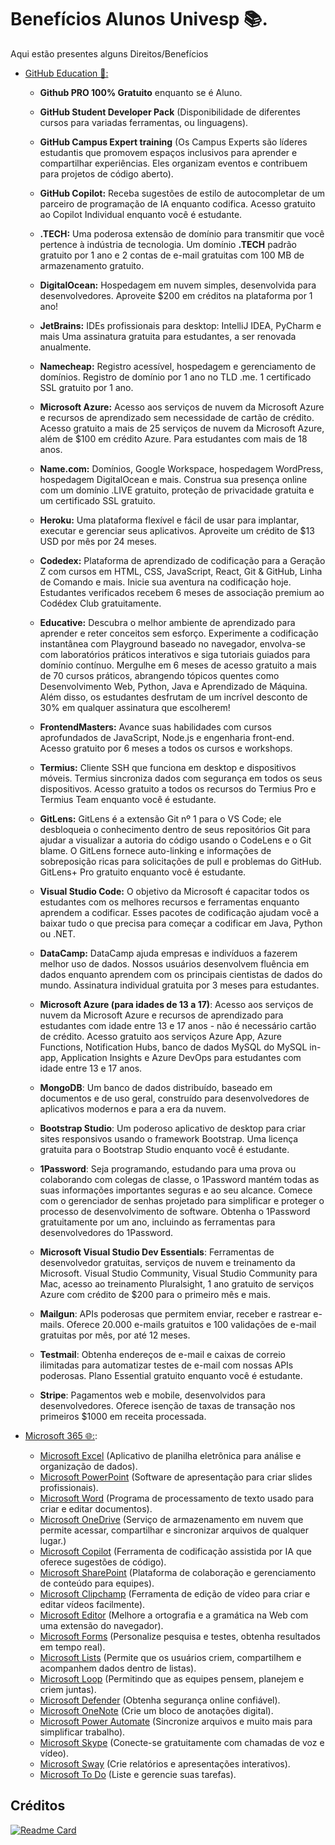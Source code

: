 # Benefícios Alunos Univesp 📚.

Aqui estão presentes alguns Direitos/Benefícios

- [GitHub Education 📖:](https://education.github.com/discount_requests/application)

  - **Github PRO 100% Gratuito** enquanto se é Aluno.

  - **GitHub Student Developer Pack** (Disponibilidade de diferentes cursos para variadas ferramentas, ou linguagens).
 
  - **GitHub Campus Expert training** (Os Campus Experts são líderes estudantis que promovem espaços inclusivos para aprender e compartilhar experiências. Eles organizam eventos e contribuem para projetos de código aberto).
 
  - **GitHub Copilot:** Receba sugestões de estilo de autocompletar de um parceiro de programação de IA enquanto codifica. Acesso gratuito ao Copilot Individual enquanto você é estudante.

  - **.TECH:** Uma poderosa extensão de domínio para transmitir que você pertence à indústria de tecnologia. Um domínio **.TECH** padrão gratuito por 1 ano e 2 contas de e-mail gratuitas com 100 MB de armazenamento gratuito.

  - **DigitalOcean:** Hospedagem em nuvem simples, desenvolvida para desenvolvedores. Aproveite $200 em créditos na plataforma por 1 ano!

  - **JetBrains:** IDEs profissionais para desktop: IntelliJ IDEA, PyCharm e mais 
Uma assinatura gratuita para estudantes, a ser renovada anualmente.

  - **Namecheap:** Registro acessível, hospedagem e gerenciamento de domínios. Registro de domínio por 1 ano no TLD .me. 1 certificado SSL gratuito por 1 ano.

  - **Microsoft Azure:** Acesso aos serviços de nuvem da Microsoft Azure e recursos de aprendizado sem necessidade de cartão de crédito. Acesso gratuito a mais de 25 serviços de nuvem da Microsoft Azure, além de $100 em crédito Azure. Para estudantes com mais de 18 anos.

  - **Name.com:** Domínios, Google Workspace, hospedagem WordPress, hospedagem DigitalOcean e mais. Construa sua presença online com um domínio .LIVE gratuito, proteção de privacidade gratuita e um certificado SSL gratuito.
    
  - **Heroku:** Uma plataforma flexível e fácil de usar para implantar, executar e gerenciar seus aplicativos. Aproveite um crédito de $13 USD por mês por 24 meses.
    
  - **Codedex:** Plataforma de aprendizado de codificação para a Geração Z com cursos em HTML, CSS, JavaScript, React, Git & GitHub, Linha de Comando e mais. Inicie sua aventura na codificação hoje. Estudantes verificados recebem 6 meses de associação premium ao Codédex Club gratuitamente.
    
  - **Educative:** Descubra o melhor ambiente de aprendizado para aprender e reter conceitos sem esforço. Experimente a codificação instantânea com Playground baseado no navegador, envolva-se com laboratórios práticos interativos e siga tutoriais guiados para domínio contínuo. Mergulhe em 6 meses de acesso gratuito a mais de 70 cursos práticos, abrangendo tópicos quentes como Desenvolvimento Web, Python, Java e Aprendizado de Máquina. Além disso, os estudantes desfrutam de um incrível desconto de 30% em qualquer assinatura que escolherem!
     
  - **FrontendMasters:** Avance suas habilidades com cursos aprofundados de JavaScript, Node.js e engenharia front-end. Acesso gratuito por 6 meses a todos os cursos e workshops.

  - **Termius:** Cliente SSH que funciona em desktop e dispositivos móveis. Termius sincroniza dados com segurança em todos os seus dispositivos. Acesso gratuito a todos os recursos do Termius Pro e Termius Team enquanto você é estudante.

  - **GitLens:** GitLens é a extensão Git nº 1 para o VS Code; ele desbloqueia o conhecimento dentro de seus repositórios Git para ajudar a visualizar a autoria do código usando o CodeLens e o Git blame. O GitLens fornece auto-linking e informações de sobreposição ricas para solicitações de pull e problemas do GitHub. GitLens+ Pro gratuito enquanto você é estudante.

  - **Visual Studio Code:** O objetivo da Microsoft é capacitar todos os estudantes com os melhores recursos e ferramentas enquanto aprendem a codificar. Esses pacotes de codificação ajudam você a baixar tudo o que precisa para começar a codificar em Java, Python ou .NET.

  - **DataCamp:** DataCamp ajuda empresas e indivíduos a fazerem melhor uso de dados. Nossos usuários desenvolvem fluência em dados enquanto aprendem com os principais cientistas de dados do mundo. Assinatura individual gratuita por 3 meses para estudantes.

  - **Microsoft Azure (para idades de 13 a 17)**: Acesso aos serviços de nuvem da Microsoft Azure e recursos de aprendizado para estudantes com idade entre 13 e 17 anos - não é necessário cartão de crédito. Acesso gratuito aos serviços Azure App, Azure Functions, Notification Hubs, banco de dados MySQL do MySQL in-app, Application Insights e Azure DevOps para estudantes com idade entre 13 e 17 anos.

  - **MongoDB**: Um banco de dados distribuído, baseado em documentos e de uso geral, construído para desenvolvedores de aplicativos modernos e para a era da nuvem.

  - **Bootstrap Studio**: Um poderoso aplicativo de desktop para criar sites responsivos usando o framework Bootstrap. Uma licença gratuita para o Bootstrap Studio enquanto você é estudante.

  - **1Password**: Seja programando, estudando para uma prova ou colaborando com colegas de classe, o 1Password mantém todas as suas informações importantes seguras e ao seu alcance. Comece com o gerenciador de senhas projetado para simplificar e proteger o processo de desenvolvimento de software. Obtenha o 1Password gratuitamente por um ano, incluindo as ferramentas para desenvolvedores do 1Password.

  - **Microsoft Visual Studio Dev Essentials**: Ferramentas de desenvolvedor gratuitas, serviços de nuvem e treinamento da Microsoft. Visual Studio Community, Visual Studio Community para Mac, acesso ao treinamento Pluralsight, 1 ano gratuito de serviços Azure com crédito de $200 para o primeiro mês e mais.
  
  - **Mailgun**: APIs poderosas que permitem enviar, receber e rastrear e-mails. Oferece 20.000 e-mails gratuitos e 100 validações de e-mail gratuitas por mês, por até 12 meses.

  - **Testmail**: Obtenha endereços de e-mail e caixas de correio ilimitadas para automatizar testes de e-mail com nossas APIs poderosas. Plano Essential gratuito enquanto você é estudante.

  - **Stripe**: Pagamentos web e mobile, desenvolvidos para desenvolvedores. Oferece isenção de taxas de transação nos primeiros $1000 em receita processada.


- [Microsoft 365 🌐:](https://www.office.com):
    - [Microsoft Excel](https://www.microsoft.com/pt-br/microsoft-365/excel) (Aplicativo de planilha eletrônica para análise e organização de dados).
    - [Microsoft PowerPoint](https://www.microsoft.com/pt-br/microsoft-365/powerpoint) (Software de apresentação para criar slides profissionais).
    - [Microsoft Word](https://www.microsoft.com/pt-br/microsoft-365/word) (Programa de processamento de texto usado para criar e editar documentos).
    - [Microsoft OneDrive](https://www.microsoft.com/pt-br/microsoft-365/onedrive-for-business/online-cloud-storage) (Serviço de armazenamento em nuvem que permite acessar, compartilhar e sincronizar arquivos de qualquer lugar.)
    - [Microsoft Copilot](https://copilot.microsoft.com/) (Ferramenta de codificação assistida por IA que oferece sugestões de código).
    - [Microsoft SharePoint](https://www.microsoft.com/pt-br/microsoft-365/sharepoint) (Plataforma de colaboração e gerenciamento de conteúdo para equipes).
    - [Microsoft Clipchamp](https://www.microsoft.com/pt-br/microsoft-365/clipchamp) (Ferramenta de edição de vídeo para criar e editar vídeos facilmente).
    - [Microsoft Editor](https://www.microsoft.com/pt-br/microsoft-365/microsoft-editor) (Melhore a ortografia e a gramática na Web com uma extensão do navegador).
    - [Microsoft Forms](https://www.microsoft.com/pt-br/microsoft-365/online-surveys-polls-quizzes) (Personalize pesquisa e testes, obtenha resultados em tempo real).
    - [Microsoft Lists](https://www.microsoft.com/pt-br/microsoft-365/microsoft-lists) (Permite que os usuários criem, compartilhem e acompanhem dados dentro de listas).
    - [Microsoft Loop](https://www.microsoft.com/pt-br/microsoft-loop?ms.url=microsoftcommicrosoft-loop) (Permitindo que as equipes pensem, planejem e criem juntas).
    - [Microsoft Defender](https://www.microsoft.com/pt-br/security/business/threat-protection/office-365-defender/) (Obtenha segurança online confiável).
    - [Microsoft OneNote](https://www.microsoft.com/pt-br/microsoft-365/onenote/digital-note-taking-app) (Crie um bloco de anotações digital).
    - [Microsoft Power Automate](https://www.microsoft.com/pt-BR/power-platform/products/power-automate?culture=pt-br&country=br) (Sincronize arquivos e muito mais para simplificar trabalho).
    - [Microsoft Skype](https://www.skype.com/pt-br/) (Conecte-se gratuitamente com chamadas de voz e vídeo).
    - [Microsoft Sway](https://www.microsoft.com/pt-br/microsoft-365/microsoft-to-do-list-app) (Crie relatórios e apresentações interativos).
    - [Microsoft To Do](https://www.microsoft.com/pt-br/microsoft-365/microsoft-to-do-list-app) (Liste e gerencie suas tarefas).
    
## Créditos 
[![Readme Card](https://github-readme-stats.vercel.app/api/pin/?username=Univesp-Computacao&theme=github_dark&repo=lista-beneficios-estudantes)](https://github.com/Univesp-Computacao/lista-beneficios-estudantes)
